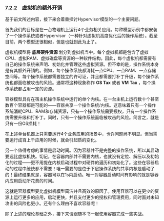 ### 7.2.2　虚拟机的额外开销

基于前文所述内容，接下来会着重探讨Hypervisor模型的一个主要问题。

首先我们的目标是在一台物理机上运行4个业务相关应用。每种模型示例中都安装了一个操作系统或者Hypervisor（一种针对虚拟机高度优化后的操作系统）。截至目前，两个模型还很相似，但是也就到此为止了。

虚拟机模型将 **底层硬件资源** 划分到虚拟机当中。每个虚拟机都是包含了虚拟CPU、虚拟RAM、虚拟磁盘等资源的一种软件结构。因此，每个虚拟机都需要有自己的操作系统来声明、初始化并管理这些虚拟资源。但不幸的是，操作系统本身是有其额外开销的。例如，每个操作系统都消耗一点CPU、一点RAM、一点存储空间等。每个操作系统都需要独立的许可证，并且都需要打补丁升级，每个操作系统也都面临被攻击的风险。通常将这种现象称作 **OS Tax** 或者 **VM Tax** ，每个操作系统都占用一定的资源。

容器模型具有在宿主机操作系统中运行的单个内核。在一台主机上运行数十个甚至数百个容器都是可能的——容器共享一个操作系统/内核。这意味着只有一个操作系统消耗CPU、RAM和存储资源，只有一个操作系统需要授权，只有一个操作系统需要升级和打补丁。同时，只有一个操作系统面临被攻击的风险。简言之，就是只有一份OS损耗！

在上述单台机器上只需要运行4个业务应用的场景中，也许问题尚不明显。但当需要运行成百上千应用的时候，就会引起质的变化。

另一个值得考虑的事情是启动时间。因为容器并不是完整的操作系统，所以其启动要远比虚拟机快。切记，在容器内部并不需要内核，也就没有定位、解压以及初始化的过程——更不用提在内核启动过程中对硬件的遍历和初始化了。这些在容器启动的过程中统统都不需要！唯一需要的是位于下层操作系统的共享内核是启动了的！最终结果就是，容器可以在1s内启动。唯一对容器启动时间有影响的就是容器内应用启动所花费的时间。

这就是容器模型要比虚拟机模型简洁并且高效的原因了。使用容器可以在更少的资源上运行更多的应用，启动更快，并且支付更少的授权和管理费用，同时面对未知攻击的风险也更小。还有什么理由不喜欢容器呢！

除了上述的理论基础之外，接下来请跟随本书一起使用容器完成一些实战。

